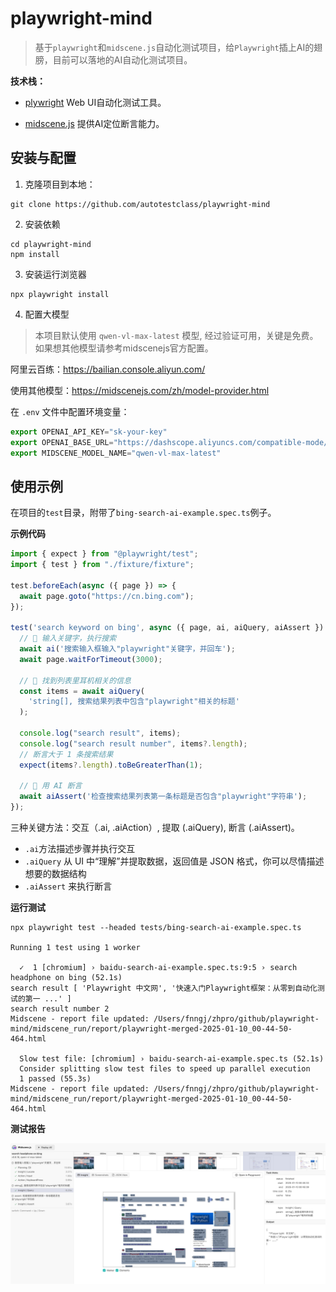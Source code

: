 # playwright-mind

> 基于`playwright`和`midscene.js`自动化测试项目，给`Playwright`插上AI的翅膀，目前可以落地的AI自动化测试项目。

__技术栈：__

* [plywright](https://github.com/microsoft/playwright) Web UI自动化测试工具。

* [midscene.js](https://github.com/web-infra-dev/midscene) 提供AI定位断言能力。


## 安装与配置

1. 克隆项目到本地：

```shell
git clone https://github.com/autotestclass/playwright-mind
```

2. 安装依赖

```shell
cd playwright-mind
npm install
```

3. 安装运行浏览器

```shell
npx playwright install
```

4. 配置大模型

> 本项目默认使用 `qwen-vl-max-latest` 模型, 经过验证可用，关键是免费。如果想其他模型请参考midscenejs官方配置。

阿里云百练：https://bailian.console.aliyun.com/

使用其他模型：https://midscenejs.com/zh/model-provider.html

在 `.env` 文件中配置环境变量：

```ts
export OPENAI_API_KEY="sk-your-key"
export OPENAI_BASE_URL="https://dashscope.aliyuncs.com/compatible-mode/v1"
export MIDSCENE_MODEL_NAME="qwen-vl-max-latest"
```

## 使用示例

在项目的`test`目录，附带了`bing-search-ai-example.spec.ts`例子。

__示例代码__

```ts
import { expect } from "@playwright/test";
import { test } from "./fixture/fixture";

test.beforeEach(async ({ page }) => {
  await page.goto("https://cn.bing.com");
});

test('search keyword on bing', async ({ page, ai, aiQuery, aiAssert }) => {
  // 👀 输入关键字，执行搜索
  await ai('搜索输入框输入"playwright"关键字，并回车');
  await page.waitForTimeout(3000);

  // 👀 找到列表里耳机相关的信息
  const items = await aiQuery(
    'string[], 搜索结果列表中包含"playwright"相关的标题'
  );

  console.log("search result", items);
  console.log("search result number", items?.length);
  // 断言大于 1 条搜索结果
  expect(items?.length).toBeGreaterThan(1);

  // 👀 用 AI 断言
  await aiAssert('检查搜索结果列表第一条标题是否包含"playwright"字符串');
});
```

三种关键方法：交互（.ai, .aiAction）, 提取 (.aiQuery), 断言 (.aiAssert)。

* `.ai`方法描述步骤并执行交互
* `.aiQuery` 从 UI 中“理解”并提取数据，返回值是 JSON 格式，你可以尽情描述想要的数据结构
* `.aiAssert` 来执行断言

__运行测试__

```shell
npx playwright test --headed tests/bing-search-ai-example.spec.ts

Running 1 test using 1 worker

  ✓  1 [chromium] › baidu-search-ai-example.spec.ts:9:5 › search headphone on bing (52.1s)
search result [ 'Playwright 中文网', '快速入门Playwright框架：从零到自动化测试的第一 ...' ]
search result number 2
Midscene - report file updated: /Users/fnngj/zhpro/github/playwright-mind/midscene_run/report/playwright-merged-2025-01-10_00-44-50-464.html

  Slow test file: [chromium] › baidu-search-ai-example.spec.ts (52.1s)
  Consider splitting slow test files to speed up parallel execution
  1 passed (55.3s)
Midscene - report file updated: /Users/fnngj/zhpro/github/playwright-mind/midscene_run/report/playwright-merged-2025-01-10_00-44-50-464.html
```

__测试报告__

![](./images/midscene-report.png)
